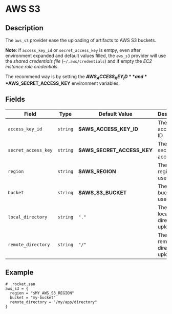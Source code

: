 # AWS S3

## Description

The `aws_s3` provider ease the uploading of artifacts to AWS S3 buckets.

**Note**:  if `access_key_id` or `secret_access_key` is emtpy, even after environment expanded
and default values filled, the `aws_s3` provider will use the *shared credentials file* (`~/.aws/credentials`)
and if empty the *EC2 instance role credentials*.

The recommend way is by setting the **$AWS_ACCESS_KEY_ID** and **$AWS_SECRET_ACCESS_KEY** environment
variables.

## Fields

| Field | Type | Default Value | Description |
| ----- | -----| ------------- |------------ |
| `access_key_id` | `string` | **$AWS_ACCESS_KEY_ID** | The AWS access key ID |
| `secret_access_key` | `string` | **$AWS_SECRET_ACCESS_KEY** | The AWS secret access key |
| `region` | `string` | **$AWS_REGION** | The AWS region to use |
| `bucket` | `string` | **$AWS_S3_BUCKET** | The S3 bucket to use |
| `local_directory` | `string` | `"."` | The base local directory to upload |
| `remote_directory` | `string` | `"/"` | The base remote directory to upload to |


## Example

```san
# .rocket.san
aws_s3 = {
  region = "$MY_AWS_S3_REGION"
  bucket = "my-bucket"
  remote_directory = "/my/app/directory"
}
```
